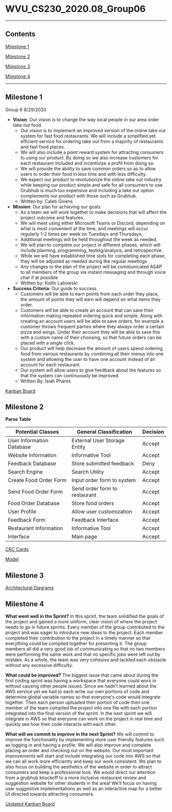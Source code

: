 # WVU_CS230_2020.08_Group06
---

## Contents
[Milestone 1](#Milestone-1)

[Milestone 2](#Milestone-2)

[Milestone 3](#Milestone-3)

[Milestone 4](#Milestone-4)

---

## Milestone 1

Group 6
9/29/2020

* **Vision**: Our vision is to change the way local people in our area order take out food.
    * Our vision is to implement an improved version of the online take out system for fast food restaurants. We will include a simplified yet efficient service for ordering take out from a majority of restaurants and fast food places.
    * We will also include a point reward system for attracting consumers to using our product. By doing so we also increase customers for each restaurant included and incentivize a profit from doing so.
    * We will provide the ability to save common orders so as to allow users to order their food in less time and with less difficulty.
    * We expect our product to revolutionize the online take out industry while keeping our product simple and safe for all consumers to use. Grubhub is much too expensive and including a take out option complements our product with those such as Grubhub.
    * Written by: Caleb Givens
* **Mission**:  Our plan for achieving our goals 
    * As a team we will work together to make decisions that will affect the project outcome and features.
    * We will meet using either Microsoft Teams or Discord, depending on what is most convenient at the time, and meetings will occur regularly 1-2 times per week on Tuesdays and Thursdays.
    * Additional meetings will be held throughout the week as needed. 
    * We will plan to complete our project in different phases, which will include planning, programming, testing/analysis, and retrospective.
    * While we will have established time slots for completing each phase, they will be adjusted as needed during the regular meetings
    * Any changes to the plan of the project will be communicated ASAP to all members of the group via instant messaging and through voice chat if at possible
    * Written by: Kollin Labowski
* **Success Criteria**: Our guide to success
    * Customers will be able to earn points from each order they place, the amount of points they will earn will depend on what items they order.
    * Customers will be able to create an account that can save their information making repeated ordering quick and simple. Along with creating an account users will be able to save orders, for example a customer throws frequent parties where they always order a certain pizza and wings. Under their account they will be able to save this with a custom name of their choosing, so that future orders can be placed with a single click.
    * Our product will help decrease the amount of users spend ordering food from various restaurants by combining all their menus into one system and allowing the user to have one account instead of an account for each restaurant.
    * Our system will allow users to give feedback about the features so that the system can continuously be improved.
    * Written By: Isiah Phares


[Kanban Board](https://trello.com/b/iTm2PHUH/kanban-template)

## Milestone 2
**Parse Table**

**Potential Classes**      | **General Classification**    | **Decision** 
-------------------------- | ----------------------------- | ------------
 User Information Database | External User Storage Entity  | Accept 
 Website Information       | Informative Tool              | Accept 
 Feedback Database         | Store submitted feedback      | Deny  
 Search Engine             | Search Utility                | Accept 
 Create Food Order Form    | Input order form to system    | Accept 
 Send Food Order Form      | Send order form to restaurant | Accept 
 Food Order Database       | Store food orders             | Accept 
 User Profile              | Allow user customization      | Accept
 Feedback Form             | Feedback Interface            | Accept 
 Restaurant Information    | Informative Tool              | Accept 
 Interface                 | Main page                     | Accept 


[CRC Cards](https://drive.google.com/drive/folders/15DeODdncCf0xyjrnx8pDSD5Snbk6l3dn?usp=sharing)

[Model](https://drive.google.com/file/d/1gnvfxYiahQE-6Nj5kYfjbq6RofF9amyN/view?usp=sharing)

## Milestone 3
[Architectural Diagrams](https://drive.google.com/drive/folders/1aufDgRJy3f4BRMJqZxazb-1kT8D_TVqj?usp=sharing)

## Milestone 4
**What went well in the Sprint?**
In this sprint, the team solidified the goals of the project and gained a more uniform, clear vision of where the project needs to go in future sprints. Every member of the group contributed to the project and was eager to introduce new ideas to the project. Each member completed their contribution to the project in a timely manner so that everything could be compiled together for presenting it. The group members all did a very good job of communicating so that no two members were performing the same work and that no specific jobs were left out by mistake. As a whole, the team was very cohesive and tackled each obstacle without any excessive difficulty.

**What could be improved?**
The biggest issue that came about during the first coding sprint was having a workspace that everyone could work in without causing other people issues. Since we hadn’t learned about the AWS service yet we had to each write our own portions of code and determine global variable names so that everyone's code would integrate together. Then each person uploaded their portion of code then one member of the team compiled the project into one file with each portion integrated into the final version of the sprint. In the next sprint we will integrate in AWS so that everyone can work on the project in real time and quickly see how their code interacts with each other.

**What will we commit to improve in the next Sprint?**
We will commit to improve the functionality by implementing more user friendly features such as logging in and having a profile. We will also improve and complete placing an order and checking out on the website. Our most important improvements will start and include integrating our code into AWS so that we can all work more efficiently and keep our work consistent. We plan to also focus on building the aesthetics of the website in order to attract consumers and keep a professional look. We would direct our attention from a grubhub knockoff to a more inclusive restaurant review and suggestion website for other students in the area! We’ll focus on having user suggestive implementations as well as an interactive map for a better UI directed towards attracting consumers. 

[Updated Kanban Board](https://trello.com/b/iTm2PHUH/kanban-template)